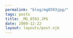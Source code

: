 ```yaml
---
permalink: "blog/mg8593jpg/"
tags: posts
title: _MG_8593.JPG
date: 2009-12-22
layout: layouts/post.njk
---
```


